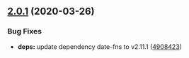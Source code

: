 ## [2.0.1](https://github.com/aquariuslt/nest-rabbitmq-appender/compare/v2.0.0...v2.0.1) (2020-03-26)


### Bug Fixes

* **deps:** update dependency date-fns to v2.11.1 ([4908423](https://github.com/aquariuslt/nest-rabbitmq-appender/commit/4908423abd1d6466855000f44a3e643235383111))
